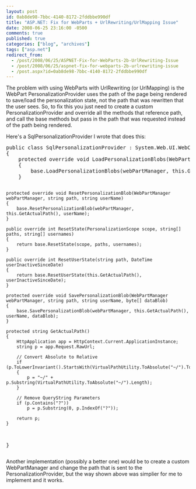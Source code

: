 ```yaml
---
layout: post
id: 0ab8de98-7bbc-4140-8172-2fddbbe990df
title: "ASP.NET: Fix for WebParts + UrlRewriting/UrlMapping Issue"
date: 2008-06-25 23:16:00 -0500
comments: true
published: true
categories: ["blog", "archives"]
tags: ["asp.net"]
redirect_from: 
  - /post/2008/06/25/ASPNET-Fix-for-WebParts-2b-UrlRewriting-Issue
  - /post/2008/06/25/aspnet-fix-for-webparts-2b-urlrewriting-issue
  - /post.aspx?id=0ab8de98-7bbc-4140-8172-2fddbbe990df
---
```

<!-- more -->
<p>The problem with using WebParts with UrlRewriting (or UrlMapping) is the WebPart PersonalizationProvider uses the path of the page being rendered to save/load the personalization state, not the path that was rewritten that the user sees. So, to fix this you just need to create a custom PersonalizationProvider and override all the methods that reference path, and call the base methods but pass in the path that was requested instead of the path being rendered.</p>
<p>Here's a SqlPersonalizationProvider I wrote that does this:</p>
<pre class="brush: c-sharp; first-line: 1; tab-size: 4; toolbar: false; ">public class SqlPersonalizationProvider : System.Web.UI.WebControls.WebParts.SqlPersonalizationProvider
{
    protected override void LoadPersonalizationBlobs(WebPartManager webPartManager, string path, string userName, ref byte[] sharedDataBlob, ref byte[] userDataBlob)
    {
        base.LoadPersonalizationBlobs(webPartManager, this.GetActualPath(), userName, ref sharedDataBlob, ref userDataBlob);
    }

    protected override void ResetPersonalizationBlob(WebPartManager webPartManager, string path, string userName)
    {
        base.ResetPersonalizationBlob(webPartManager, this.GetActualPath(), userName);
    }

    public override int ResetState(PersonalizationScope scope, string[] paths, string[] usernames)
    {
        return base.ResetState(scope, paths, usernames);
    }

    public override int ResetUserState(string path, DateTime userInactiveSinceDate)
    {
        return base.ResetUserState(this.GetActualPath(), userInactiveSinceDate);
    }

    protected override void SavePersonalizationBlob(WebPartManager webPartManager, string path, string userName, byte[] dataBlob)
    {
        base.SavePersonalizationBlob(webPartManager, this.GetActualPath(), userName, dataBlob);
    }

    protected string GetActualPath()
    {
        HttpApplication app = HttpContext.Current.ApplicationInstance;
        string p = app.Request.RawUrl;

        // Convert Absolute to Relative
        if (p.ToLowerInvariant().StartsWith(VirtualPathUtility.ToAbsolute("~/").ToLowerInvariant()))
        {
            p = "~/" + p.Substring(VirtualPathUtility.ToAbsolute("~/").Length);
        }

        // Remove QueryString Parameters
        if (p.Contains("?"))
            p = p.Substring(0, p.IndexOf("?"));

        return p;
    }   
}</pre>
<p>Another implementation (possibly a better one) would be to create a custom WebPartManager and change the path that is sent to the PersonalizationProvider, but the way shown above was simplier for me to implement and it works.</p>
